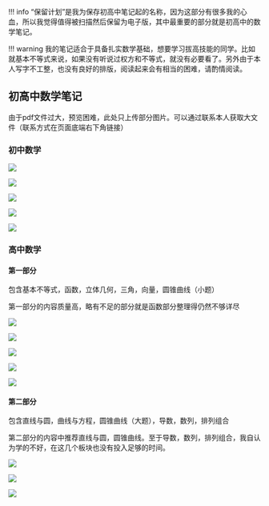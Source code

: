 !!! info
    “保留计划”是我为保存初高中笔记起的名称，因为这部分有很多我的心血，所以我觉得值得被扫描然后保留为电子版，其中最重要的部分就是初高中的数学笔记。

!!! warning
    我的笔记适合于具备扎实数学基础，想要学习拔高技能的同学。比如就基本不等式来说，如果没有听说过权方和不等式，就没有必要看了。另外由于本人写字不工整，也没有良好的排版，阅读起来会有相当的困难，请酌情阅读。

## 初高中数学笔记

由于pdf文件过大，预览困难，此处只上传部分图片。可以通过联系本人获取大文件（联系方式在页面底端右下角链接）

### 初中数学

![](https://skyeyesandox-1374084537.cos.ap-shanghai.myqcloud.com/202508141315795.jpg)

![](https://skyeyesandox-1374084537.cos.ap-shanghai.myqcloud.com/202508141315047.jpg)

![](https://skyeyesandox-1374084537.cos.ap-shanghai.myqcloud.com/202508141315736.jpg)

![](https://skyeyesandox-1374084537.cos.ap-shanghai.myqcloud.com/202508141315136.jpg)

![](https://skyeyesandox-1374084537.cos.ap-shanghai.myqcloud.com/202508141315199.jpg)

### 高中数学

#### 第一部分

包含基本不等式，函数，立体几何，三角，向量，圆锥曲线（小题）

第一部分的内容质量高，略有不足的部分就是函数部分整理得仍然不够详尽

![](https://skyeyesandox-1374084537.cos.ap-shanghai.myqcloud.com/202508141315954.jpg)

![](https://skyeyesandox-1374084537.cos.ap-shanghai.myqcloud.com/202508141315023.jpg)

![](https://skyeyesandox-1374084537.cos.ap-shanghai.myqcloud.com/202508141315246.jpg)

![](https://skyeyesandox-1374084537.cos.ap-shanghai.myqcloud.com/202508141316975.jpg)

![](https://skyeyesandox-1374084537.cos.ap-shanghai.myqcloud.com/202508141316703.jpg)

#### 第二部分

包含直线与圆，曲线与方程，圆锥曲线（大题），导数，数列，排列组合

第二部分的内容中推荐直线与圆，圆锥曲线。至于导数，数列，排列组合，我自认为学的不好，在这几个板块也没有投入足够的时间。

![](https://skyeyesandox-1374084537.cos.ap-shanghai.myqcloud.com/202508141316481.jpg)

![](https://skyeyesandox-1374084537.cos.ap-shanghai.myqcloud.com/202508141316747.jpg)

![](https://skyeyesandox-1374084537.cos.ap-shanghai.myqcloud.com/202508141316474.jpg)